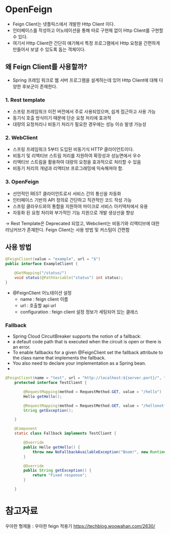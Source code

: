 # OpenFeign
- Feign Client는 넷플릭스에서 개발한 Http Client 이다.
- 인터페이스를 작성하고 어노테이션을 통해 따로 구현체 없이 Http Client를 구현할 수 있다.
- 여기서 Http Client란 간단히 얘기해서 특정 프로그램에서 Http 요청을 간편하게 만들어서 보낼 수 있도록 돕는 객체이다.

## 왜 Feign Client를 사용할까?
- Spring 프레임 워크로 웹 서버 프로그램을 설계하는데 있어 Http Client에 대해 다양한 후보군이 존재한다.

### 1. Rest template
- 스프링 프레임워크 이전 버전에서 주로 사용되었으며, 싑게 접근하고 사용 가능
- 동기식 호출 방식이기 때문에 단순 요청 처리에 효과적
- 대량의 요청처리나 비동기 처리가 필요한 경우에는 성능 이슈 발생 가능성

### 2. WebClient
- 스프링 프레임워크 5부터 도입된 비동기식 HTTP 클라이언트이다.
- 비동기 및 리액티브 스트림 처리를 지원하여 확장성과 성능면에서 우수
- 리액티브 스트림을 활용하여 대량의 요청을 효과적으로 처리할 수 있음
- 비동기 처리의 개념과 리액티브 프로그래밍에 익숙해져야 함.

### 3. OpenFeign
- 선언적인 REST 클라이언트로서 서비스 간의 통신을 자동화
- 인터페이스 기반의 API 정의로 간단하고 직관적인 코드 작성 가능
- 스프링 클라우드와의 통합을 지원하여 마이크로 서비스 아키텍처에서 유용
- 자동화 된 요청 처리와 부가적인 기능 지원으로 개발 생상선을 향상 

-> Rest Template은 Deprecated 되었고, Webclient는 비동기와 리액티브에 대한 러닝커브가 존재한다. Feign Client는 사용 방법 및 커스텀이 간편함


## 사용 방법
```java
@FeignClient(value = "example", url = "$")
public interface ExampleClient {

    @GetMapping("/status/")
    void status(@PathVariable("status") int status);
}
```
- @FeignClient 어노테이션 설정
  - name : feign client 이름
  - url : 호출할 api url
  - configuration : feign client 설정 정보가 세팅되어 있는 클래스


### Fallback
- Spring Cloud CircuitBreaker supports the notion of a fallback: 
- a default code path that is executed when the circuit is open or there is an error. 
- To enable fallbacks for a given @FeignClient set the fallback attribute to the class name that implements the fallback. 
- You also need to declare your implementation as a Spring bean.
- 
```java
@FeignClient(name = "test", url = "http://localhost:${server.port}/", fallback = Fallback.class)
    protected interface TestClient {

        @RequestMapping(method = RequestMethod.GET, value = "/hello")
        Hello getHello();

        @RequestMapping(method = RequestMethod.GET, value = "/hellonotfound")
        String getException();

    }

    @Component
    static class Fallback implements TestClient {

        @Override
        public Hello getHello() {
            throw new NoFallbackAvailableException("Boom!", new RuntimeException());
        }

        @Override
        public String getException() {
            return "Fixed response";
        }

    }
```

# 참고자료
우아한 형제들 : 우아한 feign 적용기
https://techblog.woowahan.com/2630/